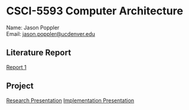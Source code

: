 # CSCI-5593 Computer Architecture
Name: Jason Poppler  
Email: jason.poppler@ucdenver.edu  

## Literature Report
<a href='report_1.pdf'>Report 1</a>

## Project
<a href='https://drive.google.com/open?id=1a3qR-1s5oO1z7UdWWfGI8CqdJKpoPYJ5Y0f3XejtWfY'>Research Presentation</a>
<a href='https://docs.google.com/presentation/d/1jXLIedGZON015YVOcBwzmQWKGhjKZXhF9WFSupzCGGQ'>Implementation Presentation</a>
